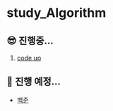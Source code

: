 # study_Algorithm

## 😎 진행중...      
1. <a href="https://codeup.kr/problemset.php"> code up</a>

## 🤩 진행 예정...
- <a href="https://www.acmicpc.net/problem/tags"> 백준</a>
